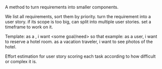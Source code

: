 A method to turn requirements into smaller components. 

We list all requirements, sort them by priority. 
turn the requirement into a user story. if its scope is too big, can split into multiple user stories. set a timeframe to work on it. 

Template:
as a <type of user>, i want <some goal/need> so that <reason>
example:
as a user, i want to reserve a hotel room.
as a vacation traveler, i want to see photos of the hotel.

Effort estimation for user story
scoring each task according to how difficult or complex it is. 

